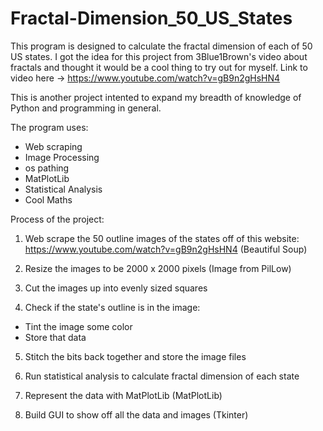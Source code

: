 # Fractal-Dimension_50_US_States

This program is designed to calculate the fractal dimension of each of 50 US states.
I got the idea for this project from 3Blue1Brown's video about fractals and thought it would be a 
cool thing to try out for myself. Link to video here -> https://www.youtube.com/watch?v=gB9n2gHsHN4

This is another project intented to expand my breadth of knowledge of Python and programming in general.

The program uses:
- Web scraping
- Image Processing
- os pathing
- MatPlotLib
- Statistical Analysis
- Cool Maths

Process of the project:

1. Web scrape the 50 outline images of the states off of this website:
https://www.youtube.com/watch?v=gB9n2gHsHN4
(Beautiful Soup)

2. Resize the images to be 2000 x 2000 pixels
(Image from PilLow)

3. Cut the images up into evenly sized squares

4. Check if the state's outline is in the image:
  - Tint the image some color
  - Store that data

5. Stitch the bits back together and store the image files

6. Run statistical analysis to calculate fractal dimension of each state

7. Represent the data with MatPlotLib
(MatPlotLib)

8. Build GUI to show off all the data and images
(Tkinter)
